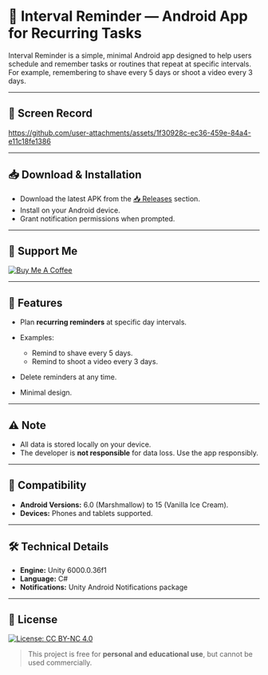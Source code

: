 # 📌 Interval Reminder — Android App for Recurring Tasks

Interval Reminder is a simple, minimal Android app designed to help users schedule and remember tasks or routines that repeat at specific intervals. For example, remembering to shave every 5 days or shoot a video every 3 days.

---

## 📸 Screen Record

https://github.com/user-attachments/assets/1f30928c-ec36-459e-84a4-e11c18fe1386


---

## 📥 Download & Installation

* Download the latest APK from the [📥 Releases](https://github.com/lNyctophilia/RemindMe/releases) section.
* Install on your Android device.
* Grant notification permissions when prompted.

---

## 🤝 Support Me

[![Buy Me A Coffee](https://img.shields.io/badge/Buy%20Me%20A%20Coffee-FFDD00?style=for-the-badge\&logo=buy-me-a-coffee\&logoColor=black)](https://buymeacoffee.com/lNyctophilia)

---

## 🎯 Features
* Plan **recurring reminders** at specific day intervals.
* Examples:
  * Remind to shave every 5 days.
  * Remind to shoot a video every 3 days.
    
* Delete reminders at any time.
* Minimal design.

---

## ⚠️ Note

* All data is stored locally on your device.
* The developer is **not responsible** for data loss. Use the app responsibly.

---

## 📱 Compatibility

* **Android Versions:** 6.0 (Marshmallow) to 15 (Vanilla Ice Cream).
* **Devices:** Phones and tablets supported.

---

## 🛠️ Technical Details

* **Engine:** Unity 6000.0.36f1
* **Language:** C#
* **Notifications:** Unity Android Notifications package

---

## 📜 License

[![License: CC BY-NC 4.0](https://img.shields.io/badge/License-CC%20BY--NC%204.0-lightgrey.svg)](https://creativecommons.org/licenses/by-nc/4.0/)

> This project is free for **personal and educational use**, but cannot be used commercially.



